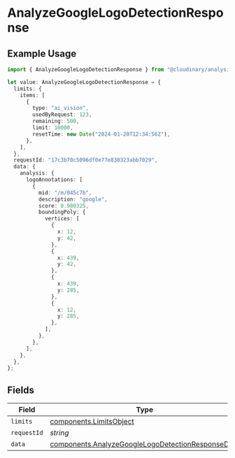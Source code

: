 # AnalyzeGoogleLogoDetectionResponse

## Example Usage

```typescript
import { AnalyzeGoogleLogoDetectionResponse } from "@cloudinary/analysis/models/components";

let value: AnalyzeGoogleLogoDetectionResponse = {
  limits: {
    items: [
      {
        type: "ai_vision",
        usedByRequest: 123,
        remaining: 500,
        limit: 10000,
        resetTime: new Date("2024-01-20T12:34:56Z"),
      },
    ],
  },
  requestId: "17c3b70c5096df0e77e838323abb7029",
  data: {
    analysis: {
      logoAnnotations: [
        {
          mid: "/m/045c7b",
          description: "google",
          score: 0.980325,
          boundingPoly: {
            vertices: [
              {
                x: 12,
                y: 42,
              },
              {
                x: 439,
                y: 42,
              },
              {
                x: 439,
                y: 285,
              },
              {
                x: 12,
                y: 285,
              },
            ],
          },
        },
      ],
    },
  },
};
```

## Fields

| Field                                                                                                                  | Type                                                                                                                   | Required                                                                                                               | Description                                                                                                            | Example                                                                                                                |
| ---------------------------------------------------------------------------------------------------------------------- | ---------------------------------------------------------------------------------------------------------------------- | ---------------------------------------------------------------------------------------------------------------------- | ---------------------------------------------------------------------------------------------------------------------- | ---------------------------------------------------------------------------------------------------------------------- |
| `limits`                                                                                                               | [components.LimitsObject](../../models/components/limitsobject.md)                                                     | :heavy_minus_sign:                                                                                                     | N/A                                                                                                                    |                                                                                                                        |
| `requestId`                                                                                                            | *string*                                                                                                               | :heavy_minus_sign:                                                                                                     | N/A                                                                                                                    | 17c3b70c5096df0e77e838323abb7029                                                                                       |
| `data`                                                                                                                 | [components.AnalyzeGoogleLogoDetectionResponseData](../../models/components/analyzegooglelogodetectionresponsedata.md) | :heavy_minus_sign:                                                                                                     | N/A                                                                                                                    |                                                                                                                        |
